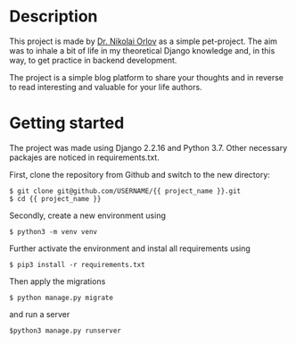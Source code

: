 # Description

This project is made by [Dr. Nikolai Orlov](t.me/Nikolai_Orlov) as a simple pet-project. The aim was to inhale a bit of life in my theoretical Django knowledge and, in this way, to get practice in backend development.

The project is a simple blog platform to share your thoughts and in reverse to read interesting and valuable for your life authors.

# Getting started
The project was made using Django 2.2.16 and Python 3.7. Other necessary packajes are noticed in requirements.txt.

First, clone the repository from Github and switch to the new directory:

    $ git clone git@github.com/USERNAME/{{ project_name }}.git
    $ cd {{ project_name }}

Secondly, create a new environment using

    $ python3 -m venv venv

Further activate the environment and instal all requirements using

    $ pip3 install -r requirements.txt

Then apply the migrations

    $ python manage.py migrate

and run a server

    $python3 manage.py runserver